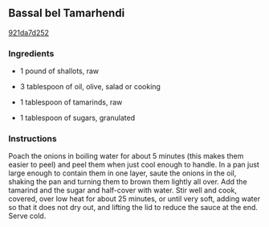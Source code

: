 ## Bassal bel Tamarhendi

[921da7d252](http://www.epicurious.com/recipes/food/views/bassal-bel-tamarhendi-373229)

### Ingredients

 - 1 pound of shallots, raw

 - 3 tablespoon of oil, olive, salad or cooking

 - 1 tablespoon of tamarinds, raw

 - 1 tablespoon of sugars, granulated

### Instructions

Poach the onions in boiling water for about 5 minutes (this makes them easier to peel) and peel them when just cool enough to handle. In a pan just large enough to contain them in one layer, saute the onions in the oil, shaking the pan and turning them to brown them lightly all over. Add the tamarind and the sugar and half-cover with water. Stir well and cook, covered, over low heat for about 25 minutes, or until very soft, adding water so that it does not dry out, and lifting the lid to reduce the sauce at the end. Serve cold.